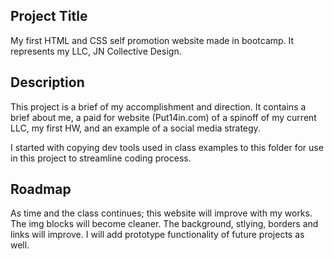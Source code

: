 ## Project Title

My first HTML and CSS self promotion website made in bootcamp. It represents my LLC, JN Collective Design.

## Description

This project is a brief of my accomplishment and direction. It contains a brief about me, a paid for website (Put14in.com) of a spinoff of my current LLC, my first HW, and an example of a social media strategy.

I started with copying dev tools used in class examples to this folder for use in this project to streamline coding process.

## Roadmap

As time and the class continues; this website will improve with my works. The img blocks will become cleaner. The background, stlying, borders and links will improve. I will add prototype functionality of future projects as well.
